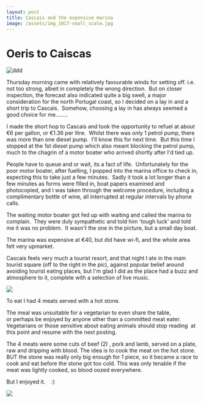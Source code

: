 ```yaml
---
layout: post
title: Cascais and the expensive marina
image: /assets/img_1017-small_scale.jpg
---
```


# Oeris to Caiscas

![ddd]({{site.baseurl}}/assets/img_1017-small_scale.jpg)

Thursday morning came with relatively favourable winds for setting off. i.e. not too strong, albeit in completely the wrong direction.  But on closer inspection, the forecast also indicated quite a big swell, a major consideration for the north Portugal coast, so I decided on a lay in and a short trip to Cascais.  Somehow, choosing a lay in has always seemed a good choice for me........

I made the short hop to Cascais and took the opportunity to refuel at about €6 per gallon, or €1.36 per litre.  Whilst there was only 1 petrol pump, there was more than one diesel pump.  I'll know this for next time.  But this time I stopped at the 1st diesel pump which also meant blocking the petrol pump, much to the chagrin of a motor boater who arrived shortly after I'd tied up.

People have to queue and or wait, its a fact of life.  Unfortunately for the poor motor boater, after fuelling, I popped into the marina office to check in, expecting this to take just a few minutes.  Sadly it took a lot longer than a few minutes as forms were filled in, boat papers examined and photocopied, and I was taken through the welcome procedure, including a complimentary bottle of wine, all interrupted at regular intervals by phone calls.

The waiting motor boater got fed up with waiting and called the marina to complain.  They were duly sympathetic and told him 'tough luck' and told me it was no problem.  It wasn't the one in the picture, but a small day boat.

The marina was expensive at €40, but did have wi-fi, and the whole area felt very upmarket.

Cascais feels very much a tourist resort, and that night I ate in the main tourist square (off to the right in the pic), against popular belief around avoiding tourist eating places, but I'm glad I did as the place had a buzz and atmosphere to it, complete with a selection of live music.

![]({{site.baseurl}}/assets/sb9yygqd.jpg)

To eat I had 4 meats served with a hot stone.

The meal was unsuitable for a vegetarian to even share the table, or perhaps be enjoyed by anyone other than a committed meat eater.  Vegetarians or those sensitive about eating animals should stop reading  at this point and resume with the next posting.

The 4 meats were some cuts of beef (2) , pork and lamb, served on a plate, raw and dripping with blood. The idea is to cook the meat on the hot stone. BUT the stone was really only big enough for 1 piece, so it became a race to cook and eat before the stone got too cold. This was only tenable if the meat was lightly cooked, so blood oozed everywhere.

But I enjoyed it.    :)

![]({{site.baseurl}}/assets/sbp7k5c7.jpg)
